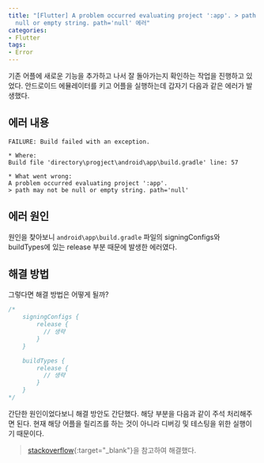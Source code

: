 ```yaml
---
title: "[Flutter] A problem occurred evaluating project ':app'. > path may not be
  null or empty string. path='null' 에러"
categories:
- Flutter
tags:
- Error
---
```


기존 어플에 새로운 기능을 추가하고 나서 잘 돌아가는지 확인하는 작업을 진행하고 있었다. 안드로이드 에뮬레이터를 키고 어플을 실행하는데 갑자기 다음과 같은 에러가 발생했다.

## 에러 내용

``` console
FAILURE: Build failed with an exception.

* Where:
Build file 'directory\progject\android\app\build.gradle' line: 57

* What went wrong:
A problem occurred evaluating project ':app'.
> path may not be null or empty string. path='null'
```

## 에러 원인

원인을 찾아보니 `android\app\build.gradle` 파일의 signingConfigs와 buildTypes에 있는 release 부분 때문에 발생한 에러였다. 

## 해결 방법

그렇다면 해결 방법은 어떻게 될까?

``` dart
/*
    signingConfigs {
        release {
          // 생략
        }
    }

    buildTypes {
        release {
          // 생략
        }
    }
*/
```

간단한 원인이었다보니 해결 방안도 간단했다. 해당 부분을 다음과 같이 주석 처리해주면 된다. 현재 해당 어플을 릴리즈를 하는 것이 아니라 디버깅 및 테스팅을 위한 실행이기 때문이다.

> [stackoverflow](https://stackoverflow.com/a/57515614){:target="_blank"}을 참고하여 해결했다.
